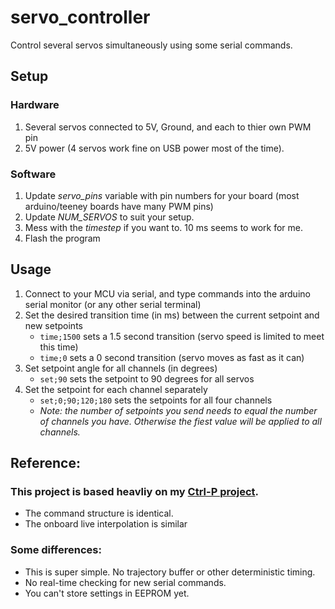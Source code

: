 # servo_controller

Control several servos simultaneously using some serial commands.

## Setup
### Hardware
1. Several servos connected to 5V, Ground, and each to thier own PWM pin
2. 5V power (4 servos work fine on USB power most of the time).

### Software
1. Update _servo_pins_ variable with pin numbers for your board (most arduino/teeney boards have many PWM pins)
2. Update _NUM_SERVOS_ to suit your setup.
3. Mess with the _timestep_ if you want to. 10 ms seems to work for me.
4. Flash the program

## Usage
1. Connect to your MCU via serial, and type commands into the arduino serial monitor (or any other serial terminal)
2. Set the desired transition time (in ms) between the current setpoint and new setpoints
    - `time;1500` sets a 1.5 second transition (servo speed is limited to meet this time)
    - `time;0` sets a 0 second transition (servo moves as fast as it can)
3. Set setpoint angle for all channels (in degrees)
    - `set;90` sets the setpoint to 90 degrees for all servos
4. Set the setpoint for each channel separately
    - `set;0;90;120;180` sets the setpoints for all four channels
    - _Note: the number of setpoints you send needs to equal the number of channels you have. Otherwise the fiest value will be applied to all channels._

## Reference:
### This project is based heavliy on my [Ctrl-P project](https://github.com/cbteeple/pressure_controller).   
- The command structure is identical.
- The onboard live interpolation is similar

### Some differences:  
- This is super simple. No trajectory buffer or other deterministic timing.
- No real-time checking for new serial commands.
- You can't store settings in EEPROM yet.
